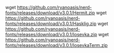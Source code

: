 wget https://github.com/ryanoasis/nerd-fonts/releases/download/v3.0.1/Hermit.zip
wget https://github.com/ryanoasis/nerd-fonts/releases/download/v3.0.1/Hasklig.zip
wget https://github.com/ryanoasis/nerd-fonts/releases/download/v3.0.1/Iosevka.zip
wget https://github.com/ryanoasis/nerd-fonts/releases/download/v3.0.1/IosevkaTerm.zip
